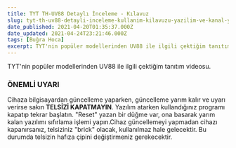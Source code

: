 ```yaml
---
title: TYT TH-UV88 Detaylı İnceleme - Kılavuz
slug: tyt-th-uv88-detayli-inceleme-kullanim-kilavuzu-yazilim-ve-kanal-yukleme
date_published: 2021-04-20T01:35:37.000Z
date_updated: 2021-04-24T23:21:46.000Z
tags: [Buğra Hoca]
excerpt: TYT'nin popüler modellerinden UV88 ile ilgili çektiğim tanıtım videosu.
---
```


TYT'nin popüler modellerinden UV88 ile ilgili çektiğim tanıtım videosu.

### ÖNEMLİ UYARI

Cihaza bilgisayardan güncelleme yaparken, güncelleme yarım kalır ve uyarı verirse sakın **TELSİZİ KAPATMAYIN**. Yazılım atarken kullandığınız programı kapatıp tekrar başlatın. "Reset" yazan bir düğme var, ona basarak yarım kalan yazılımı sıfırlama işlemi yapın.Cihaz güncellemeyi yapmadan cihazı kapanırsanız, telsiziniz "brick" olacak, kullanılmaz hale gelecektir. Bu durumda telsizin hafıza çipini değiştirmeniz gerekecektir.
